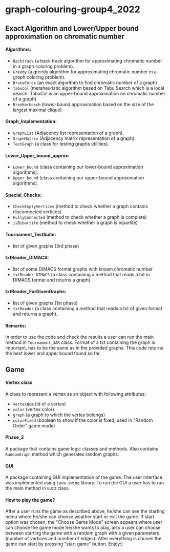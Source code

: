 # graph-colouring-group4_2022

## Exact Algorithm and Lower/Upper bound approximation on chromatic number
#### Algorithms:
  - `Backtrack` (a back track algorithm for approximating chromatic number in a graph coloring problem).
  - `Greedy` (a greedy algorithm for approximating chromatic number in a graph coloring problem).
  - `BruteForce` (an exact algorithm to find chromatic number of a graph)
  - `TabuCol` (metaheuristic algorithm based on Tabu Search which is a local search. TabuCol is an upper-bound approximation on chromatic number of a graph)
  - `BronKerbosch` (lower-bound approximation based on the size of the largest maximal clique)
#### Graph_Implementation:
  - `GraphList` (Adjacency list representation of a graph).
  - `GraphMatrix` (Adjacency matrix representation of a graph).
  - `TestGraph` (a class for testing graphs utilities).
#### Lower_Upper_bound_approx:
  - `Lower_bound` (class containing our lower-bound approximation algorithms).
  - `Upper_bound` (class containing our upper-bound approximation algorithms).
#### Special_Checks:
- `CheckEmptyVertices` (method to check whether a graph contains disconnected vertices)
- `FullyConnected` (method to check whether a graph is complete)
- `isBibartite` (method to check whether a graph is bipartite)
#### Tournament_TestSuite:
- list of given graphs (3rd phase)
#### txtReader_DIMACS:
  - list of some DIMACS format graphs with known chromatic number
  - `txtReader_DIMACS` (a class containing a method that reads a txt in DIMACS format and returns a graph).
#### txtReader_ForGivenGraphs:
  - list of given graphs (1st phase)
  - `txtReader` (a class containing a method that reads a txt of given format and returns a graph).
#### Remarks:
  In order to use the code and check the results a user can run the main method in `Tournament_JAR` class. Format of a txt containing the graph is important, has to be the same as in the provided graphs. This code returns the best lower and apper bound found so far. 

## Game
#### Vertex class
A class to represent a vertex as an object with following attributes:
- `vertexNum` (id of a vertex)
- `color` (vertex color)
- `graph` (a graph to which the vertex belongs)
- `colorFixed` (boolean to show if the color is fixed, used in "Random Order" game mode)
#### Phase_2
A package that contains game logic classes and methods. Also contains `RandomGraph` method which generates random graphs.
#### GUI
A package containing GUI implementation of the game. The user interface was implemented using `java.swing` library.
To run the GUI a user has to run the main method in `GUI2` class.
#### How to play the game?
After a user runs the game as described above, he/she can see the starting menu where he/she can choose 
weather start or exit the game. If start option was chosen, the "Choose Game Mode" screen appears where user can choose the game mode he/she wants to play,
also a user can choose between starting the game with a random graph with a given parameters (number of vertices and number of edges). After everything is chosen
the game can start by pressing "start game" button. Enjoy:)